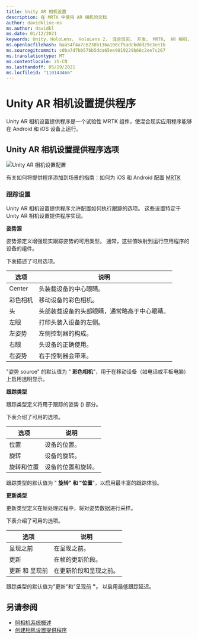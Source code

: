 ```yaml
---
title: Unity AR 相机设置
description: 在 MRTK 中使用 AR 相机的文档
author: davidkline-ms
ms.author: davidkl
ms.date: 01/12/2021
keywords: Unity，HoloLens， HoloLens 2， 混合现实， 开发， MRTK， AR 相机，
ms.openlocfilehash: baa54f4a7c6238b136a108cf5adcbddd29c3ee1b
ms.sourcegitcommit: c0ba7d7bb57bb5dda65ee9019229b68c2ee7c267
ms.translationtype: MT
ms.contentlocale: zh-CN
ms.lasthandoff: 05/19/2021
ms.locfileid: "110143466"
---
```

# <a name="unity-ar-camera-settings-provider"></a>Unity AR 相机设置提供程序

Unity AR 相机设置提供程序是一个试验性 MRTK 组件，使混合现实应用程序能够在 Android 和 iOS 设备上运行。

## <a name="unity-ar-camera-settings-provider-options"></a>Unity AR 相机设置提供程序选项

![Unity AR 相机设置配置](../images/camera-system/UnityArSettingsConfiguration.png)

有关如何将提供程序添加到场景的指南：如何为 iOS 和 Android 配置 [MRTK](../../supported-devices/using-ar-foundation.md)

### <a name="tracking-settings"></a>跟踪设置

Unity AR 相机设置提供程序允许配置如何执行跟踪的选项。 这些设置特定于 Unity AR 相机设置提供程序实现。

**姿势源**

姿势源定义增强现实跟踪姿势的可用类型。 通常，这些值映射到运行应用程序的设备的组件。

下表描述了可用选项。

| 选项 | 说明 |
| --- | --- |
| Center | 头装载设备的中心眼睛。 |
| 彩色相机 | 移动设备的彩色相机。 |
| 头 | 头部装载设备的头部眼睛，通常略高于中心眼睛。 |
| 左眼 | 打印头装入设备的左侧。 |
| 左姿势 | 左侧控制器的构成。 |
| 右眼 | 头设备的正确使用。 |
| 右姿势 | 右手控制器会带来。 |

"姿势 source" 的默认值为 " **彩色相机**"，用于在移动设备（如电话或平板电脑）上启用透明显示。

**跟踪类型**

跟踪类型定义将用于跟踪的姿势 () 部分。

下表介绍了可用的选项。

| 选项 | 说明 |
| --- | --- |
| 位置 | 设备的位置。 |
| 旋转 | 设备的旋转。 |
| 旋转和位置 | 设备的位置和旋转。 |

跟踪类型的默认值为 " **旋转" 和 "位置**"，以启用最丰富的跟踪体验。

**更新类型**

更新类型定义在帧处理过程中，将对姿势数据进行采样。

下表介绍了可用的选项。

| 选项 | 说明 |
| --- | --- |
| 呈现之前 | 在呈现之前。 |
| 更新 | 在帧的更新阶段。 |
| 更新 和 呈现前 | 在更新阶段和呈现之前。 |

跟踪类型的默认值为"更新"和"呈现前 **"，** 以启用最低跟踪延迟。

## <a name="see-also"></a>另请参阅

- [照相机系统概述](camera-system-overview.md)
- [创建相机设置提供程序](create-settings-provider.md)

